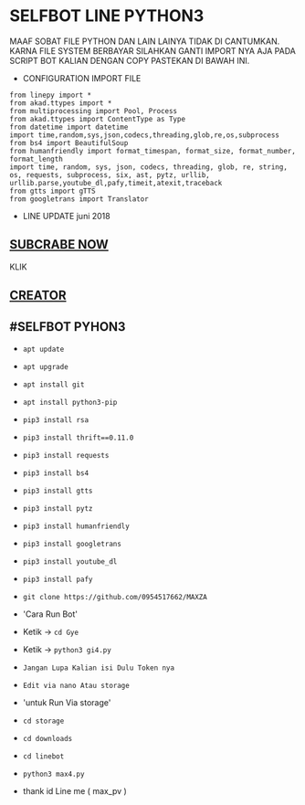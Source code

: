 # SELFBOT LINE PYTHON3

MAAF SOBAT FILE PYTHON DAN LAIN LAINYA TIDAK DI CANTUMKAN.
KARNA FILE SYSTEM BERBAYAR SILAHKAN GANTI IMPORT NYA AJA PADA
SCRIPT BOT KALIAN DENGAN COPY PASTEKAN DI BAWAH INI.

- CONFIGURATION IMPORT FILE
```
from linepy import *
from akad.ttypes import *
from multiprocessing import Pool, Process
from akad.ttypes import ContentType as Type
from datetime import datetime
import time,random,sys,json,codecs,threading,glob,re,os,subprocess
from bs4 import BeautifulSoup
from humanfriendly import format_timespan, format_size, format_number, format_length
import time, random, sys, json, codecs, threading, glob, re, string, os, requests, subprocess, six, ast, pytz, urllib, urllib.parse,youtube_dl,pafy,timeit,atexit,traceback
from gtts import gTTS
from googletrans import Translator

```

- LINE UPDATE
juni 2018
## [SUBCRABE NOW](https://www.youtube.com/channel/UCycBrqSWEHdk-slnhUmGWiQ)
KLIK
## [CREATOR](http://line.me/ti/p/~max_pv)

#SELFBOT PYHON3
------
- `apt update`
- `apt upgrade`
- `apt install git`
- `apt install python3-pip`
- `pip3 install rsa`
- `pip3 install thrift==0.11.0`
- `pip3 install requests`
- `pip3 install bs4`
- `pip3 install gtts`
- `pip3 install pytz`
- `pip3 install humanfriendly`
- `pip3 install googletrans`
- `pip3 install youtube_dl`
- `pip3 install pafy`
- `git clone https://github.com/0954517662/MAXZA`

- 'Cara Run Bot'
- Ketik -> `cd Gye`
- Ketik -> `python3 gi4.py`
- `Jangan Lupa Kalian isi Dulu Token nya`
- `Edit via nano Atau storage`

- 'untuk Run Via storage'
- `cd storage`
- `cd downloads`
- `cd linebot`
- `python3 max4.py`

- thank id Line me ( max_pv )
